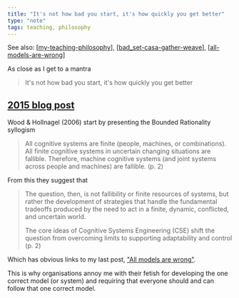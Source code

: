 ```yaml
---
title: "It's not how bad you start, it's how quickly you get better"
type: "note"
tags: teaching, philosophy
---
```


See also: [[my-teaching-philosophy]], [[bad_set-casa-gather-weave]], [[all-models-are-wrong]]

As close as I get to a mantra
> It's not how bad you start, it's how quickly you get better

## [2015 blog post](https://djon.es/blog/2015/09/03/its-not-how-bad-you-start-but-how-quickly-you-get-better/)

Wood &amp; Hollnagel (2006) start by presenting the Bounded Rationality syllogism

> All cognitive systems are finite (people, machines, or combinations). All finite cognitive systems in uncertain changing situations are fallible. Therefore, machine cognitive systems (and joint systems across people and machines) are fallible. (p. 2)

From this they suggest that

> The question, then, is not fallibility or finite resources of systems, but rather the development of strategies that handle the fundamental tradeoffs produced by the need to act in a finite, dynamic, conflicted, and uncertain world.
>
> The core ideas of Cognitive Systems Engineering (CSE) shift the question from overcoming limits to supporting adaptability and control (p. 2)

Which has obvious links to my last post, <a href="https://djon.es/blog/2015/08/28/all-models-are-wrong-but-some-are-useful-and-its-application-to-e-learning/">"All models are wrong"</a>.

This is why organisations annoy me with their fetish for developing the one correct model (or system) and requiring that everyone should and can follow that one correct model.

[//begin]: # "Autogenerated link references for markdown compatibility"
[my-teaching-philosophy]: my-teaching-philosophy "My Teaching Philosophy"
[bad_set-casa-gather-weave]: ..%2FCASA%2Fbad_set-casa-gather-weave "The relationships between BAD/SET, CASA, and Gather/Weave"
[all-models-are-wrong]: all-models-are-wrong "All models are wrong"
[//end]: # "Autogenerated link references"